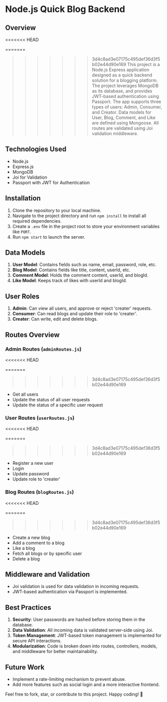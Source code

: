# Node.js Quick Blog Backend

## Overview
<<<<<<< HEAD

=======
>>>>>>> 3d4c8ad3e07175c495def36d3f5b02e44d90e169
This project is a Node.js Express application designed as a quick backend solution for a blogging platform. The project leverages MongoDB as its database, and provides JWT-based authentication using Passport. The app supports three types of users: Admin, Consumer, and Creator. Data models for User, Blog, Comment, and Like are defined using Mongoose. All routes are validated using Joi validation middleware.

## Technologies Used

- Node.js
- Express.js
- MongoDB
- Joi for Validation
- Passport with JWT for Authentication

## Installation

1. Clone the repository to your local machine.
2. Navigate to the project directory and run `npm install` to install all required dependencies.
3. Create a `.env` file in the project root to store your environment variables like `PORT`.
4. Run `npm start` to launch the server.

## Data Models

1. **User Model**: Contains fields such as name, email, password, role, etc.
2. **Blog Model**: Contains fields like title, content, userId, etc.
3. **Comment Model**: Holds the comment content, userId, and blogId.
4. **Like Model**: Keeps track of likes with userId and blogId.

## User Roles

1. **Admin**: Can view all users, and approve or reject 'creater' requests.
2. **Consumer**: Can read blogs and update their role to 'creater'.
3. **Creater**: Can write, edit and delete blogs.

## Routes Overview

### Admin Routes (`adminRoutes.js`)
<<<<<<< HEAD

=======
>>>>>>> 3d4c8ad3e07175c495def36d3f5b02e44d90e169
- Get all users
- Update the status of all user requests
- Update the status of a specific user request

### User Routes (`userRoutes.js`)
<<<<<<< HEAD

=======
>>>>>>> 3d4c8ad3e07175c495def36d3f5b02e44d90e169
- Register a new user
- Login
- Update password
- Update role to 'creater'

### Blog Routes (`blogRoutes.js`)
<<<<<<< HEAD

=======
>>>>>>> 3d4c8ad3e07175c495def36d3f5b02e44d90e169
- Create a new blog
- Add a comment to a blog
- Like a blog
- Fetch all blogs or by specific user
- Delete a blog

## Middleware and Validation

- Joi validation is used for data validation in incoming requests.
- JWT-based authentication via Passport is implemented.

## Best Practices

1. **Security**: User passwords are hashed before storing them in the database.
2. **Data Validation**: All incoming data is validated server-side using Joi.
3. **Token Management**: JWT-based token management is implemented for secure API interactions.
4. **Modularization**: Code is broken down into routes, controllers, models, and middleware for better maintainability.

## Future Work

- Implement a rate-limiting mechanism to prevent abuse.
- Add more features such as social login and a more interactive frontend.

Feel free to fork, star, or contribute to this project. Happy coding! 🚀

